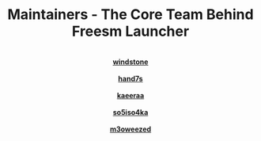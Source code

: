 <div align="center">
  <h1>Maintainers - The Core Team Behind Freesm Launcher</h1>
</div>

<div align="center">
  <a href="https://github.com/notwindstone">
    <br><strong>windstone</strong>
  </a>
  <br> <!-- add desc -->
  <a href="https://github.com/s0me1newithhand7s">
    <br><strong>hand7s</strong>
  </a>
  <br> <!-- add desc -->
  <a href="https://github.com/kaeeraa">
    <br><strong>kaeeraa</strong>
  </a>
  <br> <!-- add desc -->
  <a href="https://github.com/so5iso4ka">
    <br><strong>so5iso4ka</strong>
  </a>
  <br> <!-- add desc -->
  <a href="https://github.com/m3oweezed">
    <br><strong>m3oweezed</strong>
  </a>
</div>
